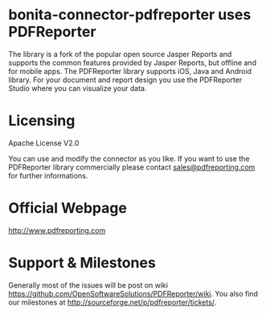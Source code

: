 # bonita-connector-pdfreporter uses PDFReporter
The library is a fork of the popular open source Jasper Reports and supports the common features provided by Jasper Reports, but offline and for mobile apps. The PDFReporter library supports iOS, Java and Android library. For your document and report design you use the PDFReporter Studio where you can visualize your data.

# Licensing
Apache License V2.0

You can use and modify the connector as you like.
If you want to use the PDFReporter library commercially please contact sales@pdfreporting.com for further informations. 

# Official Webpage
http://www.pdfreporting.com

# Support & Milestones
Generally most of the issues will be post on wiki https://github.com/OpenSoftwareSolutions/PDFReporter/wiki.
You also find our milestones at http://sourceforge.net/p/pdfreporter/tickets/.
